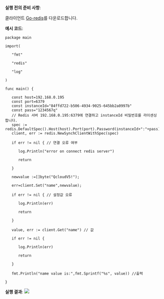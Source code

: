 **실행 전의 준비 사항**:

클라이언트 [Go-redis](https://github.com/alphazero/Go-Redis)를 다운로드합니다.

**예시 코드**:
```
package main

import(

   "fmt"

   "redis"

   "log"

)

func main() {

   const host=192.168.0.195
   const port=6379
   const instanceId="84ffd722-b506-4934-9025-645bb2a0997b"
   const pass="1234567q"
   // Redis 서버 192.168.0.195:6379에 연결하고 instanceId 비밀번호를 라이센싱합니다.
   spec := redis.DefaultSpec().Host(host).Port(port).Password(instanceId+":"+pass);
   client, err := redis.NewSynchClientWithSpec(spec)

   if err != nil { // 연결 오류 여부

      log.Println("error on connect redis server")

      return

   }

   newvalue :=[]byte("QcloudV5!");

   err=client.Set("name",newvalue);

   if err != nil { // 설정값 오류

      log.Println(err)

      return

   }

   value, err := client.Get("name") // 값

   if err != nil { 

      log.Println(err)

      return

   }

   fmt.Println("name value is:",fmt.Sprintf("%s", value)) //출력

} 

```

**실행 결과**:
![](//qzonestyle.gtimg.cn/qzone/vas/opensns/res/img/Go-1.png)

